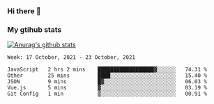 ### Hi there 👋

### My gtihub stats

[![Anurag's github stats](https://github-readme-stats.vercel.app/api?username=gaozhidong)](https://github.com/gaozhidong/github-readme-stats)

<!--START_SECTION:waka-->
```text
Week: 17 October, 2021 - 23 October, 2021

JavaScript   2 hrs 2 mins    ██████████████████▓░░░░░░   74.31 % 
Other        25 mins         ████░░░░░░░░░░░░░░░░░░░░░   15.40 % 
JSON         9 mins          █▓░░░░░░░░░░░░░░░░░░░░░░░   06.03 % 
Vue.js       5 mins          ▓░░░░░░░░░░░░░░░░░░░░░░░░   03.19 % 
Git Config   1 min           ▒░░░░░░░░░░░░░░░░░░░░░░░░   00.91 % 
```
<!--END_SECTION:waka-->